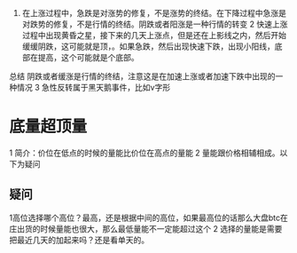 1. 在上涨过程中，急跌是对涨势的修复，不是涨势的终结。在下降过程中急涨是对跌势的修复，不是行情的终结。阴跌或者阳涨是一种行情的转变
2 快速上涨过程中出现黄昏之星，接下来的几天上涨点，但是还在上影线之内，然后开始缓缓阴跌，这可能就是顶，。如果急跌，然后出现快速下跌，出现小阳线，底部在提高，这个可能就是个底部。

总结 阴跌或者缓涨是行情的终结，注意这是在加速上涨或者加速下跌中出现的一种情况
3 急性反转属于黑天鹅事件，比如v字形
# 底量超顶量
1 简介：价位在低点的时候的量能比价位在高点的量能
2 量能跟价格相辅相成。以下为疑问
## 疑问
1高位选择哪个高位？最高，还是根据中间的高位，如果最高位的话那么大盘btc在庄出货的时候量能也很大，那么最低量能不一定能超过这个
2 选择的量能是需要把最近几天的加起来吗？还是看单天的。
